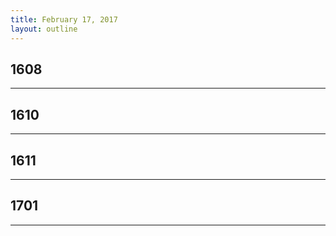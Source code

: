 ```yaml
---
title: February 17, 2017
layout: outline
---
```


## 1608
--------------------------------------------

## 1610
--------------------------------------------

## 1611

--------------------------------------------
## 1701

--------------------------------------------
